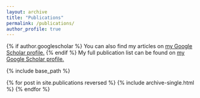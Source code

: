 ```yaml
---
layout: archive
title: "Publications"
permalink: /publications/
author_profile: true
---
```


{% if author.googlescholar %}
  You can also find my articles on <u><a href="{{author.googlescholar}}">my Google Scholar profile</a>.</u>
{% endif %}
My full publication list can be found on <u><a href="{https://scholar.google.com/citations?user=rCG7jo8AAAAJ&hl=en}">my Google Scholar profile</a>.</u>

{% include base_path %}

{% for post in site.publications reversed %}
  {% include archive-single.html %}
{% endfor %}
